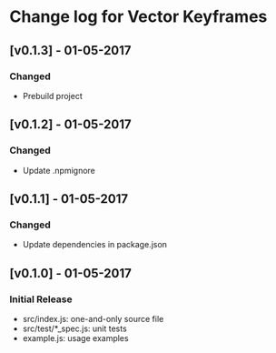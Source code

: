 # Change log for Vector Keyframes

## [v0.1.3] - 01-05-2017
### Changed
- Prebuild project

## [v0.1.2] - 01-05-2017
### Changed
- Update .npmignore

## [v0.1.1] - 01-05-2017
### Changed
- Update dependencies in package.json

## [v0.1.0] - 01-05-2017
### Initial Release
- src/index.js: one-and-only source file
- src/test/*_spec.js: unit tests
- example.js: usage examples
